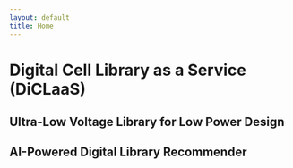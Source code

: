 ```yaml
---
layout: default
title: Home
---
```


# Digital Cell Library as a Service (DiCLaaS)

## Ultra-Low Voltage Library for Low Power Design


## AI-Powered Digital Library Recommender
